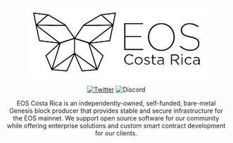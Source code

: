 <span align="center">

<a href="https://eoscostarica.io"><img width="405" alt="image" src="https://raw.githubusercontent.com/eoscostarica/.github/master/.github/workflows/images/eos-costa-rica-logo.png"></img></a>

[![Twitter](https://img.shields.io/twitter/follow/EOSCostaRica?style=for-the-badge)](https://twitter.com/EdeniaWeb3)
![Discord](https://img.shields.io/discord/946500573677625344?color=black&label=discord&logo=discord&logoColor=white&style=for-the-badge)

EOS Costa Rica is an independently-owned, self-funded, bare-metal Genesis block producer that provides stable and secure infrastructure for the EOS mainnet. We support open source software for our community while offering enterprise solutions and custom smart contract development for our clients.

<!-- ![Metrics](/profile/metrics.svg) -->

</span>
